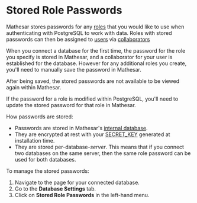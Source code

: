 # Stored Role Passwords

Mathesar stores passwords for any [roles](./roles.md) that you would like to use when authenticating with PostgreSQL to work with data. Roles with stored passwords can then be assigned to [users](./users.md) via [collaborators](./collaborators.md)

When you connect a database for the first time, the password for the role you specify is stored in Mathesar, and a collaborator for your user is established for the database. However for any additional roles you create, you'll need to manually save the password in Mathesar.

After being saved, the stored passwords are not available to be viewed again within Mathesar.

If the password for a role is modified within PostgreSQL, you'll need to update the stored password for that role in Mathesar.

How passwords are stored:

- Passwords are stored in Mathesar's [internal database](./databases.md#internal).
- They are encrypted at rest with your [SECRET_KEY](../administration/environment-variables.md#secret_key) generated at installation time.
- They are stored per-database-_server_. This means that if you connect two databases on the same server, then the same role password can be used for both databases.

To manage the stored passwords:

1. Navigate to the page for your connected database.
1. Go to the **Database Settings** tab.
1. Click on **Stored Role Passwords** in the left-hand menu.
